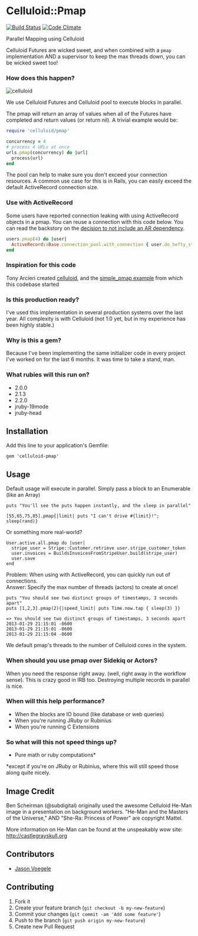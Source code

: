 # Celluloid::Pmap

[![Build Status](https://travis-ci.org/jwo/celluloid-pmap.png?branch=master)](https://travis-ci.org/jwo/celluloid-pmap)
[![Code Climate](https://codeclimate.com/github/jwo/celluloid-pmap.png)](https://codeclimate.com/github/jwo/celluloid-pmap)

Parallel Mapping using Celluloid

Celluloid Futures are wicked sweet, and when combined with a `pmap`
implementation AND a supervisor to keep the max threads down, you can be wicked
sweet too!

### How does this happen?
![celluloid](https://f.cloud.github.com/assets/123075/109654/7584c1fa-6a8c-11e2-9ad6-114818b7fbe4.png)

We use Celluloid Futures and Celluloid pool to execute blocks in parallel. 

The pmap will return an array of values when all of the Futures have completed and return values (or return nil).
A trivial example would be:

```ruby
require 'celluloid/pmap'

concurrency = 4
# process 4 URLs at once
urls.pmap(concurrency) do |url|
  process(url)
end
```


The pool can help to make sure you don't exceed your connection resources. A common use case for this is in Rails, you can easily exceed the default ActiveRecord connection size.

### Use with ActiveRecord

Some users have reported connection leaking with using ActiveRecord objects in a
pmap. You can reuse a connection with this code below. You can read the backstory
on the [decision to not include an AR dependency](https://github.com/jwo/celluloid-pmap/pull/2).

```ruby
users.pmap(4) do |user|
  ActiveRecord::Base.connection_pool.with_connection { user.do_hefty_stuff! }
end
```


### Inspiration for this code

Tony Arcieri created [celluloid](http://celluloid.io/), and the [simple_pmap example](https://github.com/celluloid/celluloid/blob/master/examples/simple_pmap.rb) from which this codebase started

### Is this production ready?

I've used this implementation in several production systems over the last year. All complexity is with Celluloid (not 1.0 yet, but in my experience has been highly stable.)

### Why is this a gem?

Because I've been implementing the same initializer code in every project I've worked on for the last 6 months. It was time to take a stand, man.

### What rubies will this run on?

* 2.0.0
* 2.1.3
* 2.2.0
* jruby-19mode
* jruby-head


## Installation

Add this line to your application's Gemfile:

    gem 'celluloid-pmap'

## Usage

Default usage will execute in parallel. Simply pass a block to an Enumerable
(like an Array)

```
puts "You'll see the puts happen instantly, and the sleep in parallel"

[55,65,75,85].pmap{|limit| puts "I can't drive #{limit}!"; sleep(rand)}
```

Or something more real-world?

```
User.active.all.pmap do |user| 
  stripe_user = Stripe::Customer.retrieve user.stripe_customer_token
  user.invoices = BuildsInvoicesFromStripeUser.build(stripe_user)
  user.save
end
```

Problem: When using with ActiveRecord, you can quickly run out of connections.  
Answer: Specify the max number of threads (actors) to create at once!

```
puts "You should see two distinct groups of timestamps, 3 seconds apart"
puts [1,2,3].pmap(2){|speed_limit| puts Time.now.tap { sleep(3) }}

=> You should see two distinct groups of timestamps, 3 seconds apart
2013-01-29 21:15:01 -0600
2013-01-29 21:15:01 -0600
2013-01-29 21:15:04 -0600
```

We default pmap's threads to the number of Celluloid cores in the system.

### When should you use pmap over Sidekiq or Actors?

When you need the response right away. (well, right away in the workflow sense). This is crazy good in IRB too. Destroying multiple records in parallel is nice.

### When will this help performance?

* When the blocks are IO bound (like database or web queries)
* When you're running JRuby or Rubinius
* When you're running C Extensions

### So what will this not speed things up?

* Pure math or ruby computations*

\*except if you're on JRuby or Rubinius, where this will still speed those along quite nicely.

## Image Credit

Ben Scheirman (@subdigital) originally used the awesome Celluloid He-Man image
in a presentation on background workers. "He-Man and the Masters of the
Universe," AND "She-Ra: Princess of Power" are copyright Mattel.

More information on He-Man can be found at the unspeakably wow site: http://castlegrayskull.org

## Contributors

* [Jason Voegele](https://github.com/jvoegele)

## Contributing

1. Fork it
2. Create your feature branch (`git checkout -b my-new-feature`)
3. Commit your changes (`git commit -am 'Add some feature'`)
4. Push to the branch (`git push origin my-new-feature`)
5. Create new Pull Request

